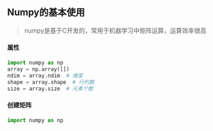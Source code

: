<!--
2020-04-22 15:26:01
https://ae01.alicdn.com/kf/Hf111b2be3fcf4f5681042025bad26905E.png
python
Numpy的基本使用
numpy是基于C开发的，常用于机器学习中矩阵运算，运算效率很高
numpy是基于C开发的，常用于机器学习中矩阵运算，运算效率很高
-->

## Numpy的基本使用

> numpy是基于C开发的，常用于机器学习中矩阵运算，运算效率很高

#### 属性
```python
import numpy as np
array = np.array([])
ndim = array.ndim  # 维度
shape = array.shape  # 行列数
size = array.size  # 元素个数
```

#### 创建矩阵
```python
import numpy as np

```





